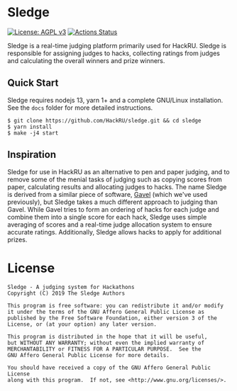 # Sledge

[![License: AGPL v3](https://img.shields.io/badge/License-AGPL%20v3-blue.svg)](LICENSE)
[![Actions Status](https://github.com/hackru/sledge/workflows/CI/badge.svg)](https://github.com/hackru/sledge/actions)

Sledge is a real-time judging platform primarily used  for HackRU. Sledge is
responsible for assigning judges to hacks, collecting ratings from judges and
calculating the overall winners and prize winners.

[contributing]: docs/Contributing.md

## Quick Start

Sledge requires nodejs 13, yarn 1+ and a complete GNU/Linux installation. See
the `docs` folder for more detailed instructions.

```
$ git clone https://github.com/HackRU/sledge.git && cd sledge
$ yarn install
$ make -j4 start
```

## Inspiration

Sledge for use in HackRU as an alternative to pen and paper judging, and to
remove some of the menial tasks of judging such as copying scores from paper,
calculating results and allocating judges to hacks. The name Sledge is derived
from a similar piece of software, [Gavel][gavel] (which we've used previously),
but Sledge takes a much different approach to judging than Gavel. While Gavel
tries to form an ordering of hacks for each judge and combine them into a single
score for each hack, Sledge uses simple averaging of scores and a real-time
judge allocation system to ensure accurate ratings. Additionally, Sledge allows
hacks to apply for additional prizes.

[gavel]: https://github.com/anishathalye/gavel

# License

```
Sledge - A judging system for Hackathons
Copyright (C) 2019 The Sledge Authors

This program is free software: you can redistribute it and/or modify
it under the terms of the GNU Affero General Public License as
published by the Free Software Foundation, either version 3 of the
License, or (at your option) any later version.

This program is distributed in the hope that it will be useful,
but WITHOUT ANY WARRANTY; without even the implied warranty of
MERCHANTABILITY or FITNESS FOR A PARTICULAR PURPOSE.  See the
GNU Affero General Public License for more details.

You should have received a copy of the GNU Affero General Public License
along with this program.  If not, see <http://www.gnu.org/licenses/>.
```
